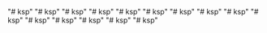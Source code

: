"# ksp" 
"# ksp" 
"# ksp" 
"# ksp" 
"# ksp" 
"# ksp" 
"# ksp" 
"# ksp" 
"# ksp" 
"# ksp" 
"# ksp" 
"# ksp" 
"# ksp" 
"# ksp" 
"# ksp" 
